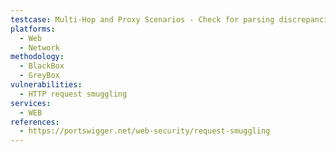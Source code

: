 ```yaml
---
testcase: Multi-Hop and Proxy Scenarios - Check for parsing discrepancies between frontend (CDN/load balancer/reverse proxy) and backend servers in multi-hop chains by sending ambiguous headers and observing propagation. Web (HTTP/HTTPS) service
platforms: 
  - Web
  - Network
methodology: 
  - BlackBox
  - GreyBox
vulnerabilities:
  - HTTP request smuggling
services:
  - WEB
references:
  - https://portswigger.net/web-security/request-smuggling
---
```

